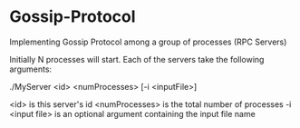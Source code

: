 # Gossip-Protocol
Implementing Gossip Protocol among  a group of processes (RPC Servers) 
 
Initially N processes will start. Each of the servers take the following arguments: 

./MyServer &lt;id&gt; &lt;numProcesses&gt; [-i &lt;inputFile&gt;] 
 
&lt;id&gt; is this server's id 
&lt;numProcesses&gt; is the total number of processes 
-i &lt;input file&gt; is an optional argument containing the input file name

